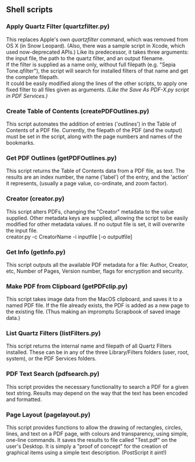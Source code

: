 ## Shell scripts
### Apply Quartz Filter (quartzfilter.py)
This replaces Apple's own _quartzfilter_ command, which was removed from OS X (in Snow Leopard). (Also, there was a sample script in Xcode, which used now-deprecated APIs.) Like its predecessor, it takes three arguments: the input file, the path to the quartz filter, and an output filename.  
If the filter is supplied as a name only, without full filepath (e.g. "Sepia Tone.qfilter"), the script will search for installed filters of that name and get the complete filepath.  
It could be easily modified along the lines of the other scripts, to apply one fixed filter to all files given as arguments. _(Like the Save As PDF-X.py script in PDF Services.)_

### Create Table of Contents (createPDFOutlines.py)
This script automates the addition of entries ('outlines') in the Table of Contents of a PDF file. Currently, the filepath of the PDF (and the output) must be set in the script, along with the page numbers and names of the bookmarks.

### Get PDF Outlines (getPDFOutlines.py)  
This script returns the Table of Contents data from a PDF file, as text. The results are an index number, the name ('label') of the entry, and the 'action' it represents, (usually a page value, co-ordinate, and zoom factor). 

### Creator (creator.py)
This script alters PDFs, changing the "Creator" metadata to the value supplied. Other metadata keys are supplied, allowing the script to be easily modified for other metadata values. If no output file is set, it will overwrite the input file.  
creator.py -c CreatorName -i inputfile [-o outputfile]

### Get Info (getInfo.py)
This script outputs all the available PDF metadata for a file: Author, Creator, etc, Number of Pages, Version number, flags for encryption and security.

### Make PDF from Clipboard (getPDFclip.py)
This script takes image data from the MacOS clipboard, and saves it to a named PDF file. If the file already exists, the PDF is added as a new page to the existing file. (Thus making an impromptu Scrapbook of saved image data.)

### List Quartz Filters (listFilters.py)
This script returns the internal name and filepath of all Quartz Filters installed. These can be in any of the three Library/Filters folders (user, root, system), or the PDF Services folders.

### PDF Text Search (pdfsearch.py)
This script provides the necessary functionality to search a PDF for a given text string. Results may depend on the way that the text has been encoded and formatted.

### Page Layout (pagelayout.py)
This script provides functions to allow the drawing of rectangles, circles, lines, and text on a PDF page, with colours and transparency, using simple, one-line commands. It saves the results to file called "Test.pdf" on the user's Desktop. It is simply a "proof of concept" for the creation of graphical items using a simple text description. (PostScript it aint!)

